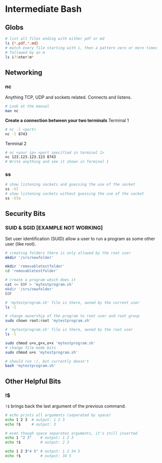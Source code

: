 # Intermediate Bash

## Globs

```bash
# list all files ending with either pdf or md
ls {*.pdf,*.md}
# match every file starting with i, then a pattern zero or more times
# followed by an m
ls i?(nter)m*
```

## Networking

### nc

Anything TCP, UDP and sockets related. Connects and listens.

```bash
# Look at the manual
man nc
```

**Create a connection between your two terminals**
Terminal 1
```bash
# nc -l <port>
nc -l 8743
```

Terminal 2
```bash
# nc <your ip> <port specified in terminal 1>
nc 123.123.123.123 8743
# Write anything and see it shown in Terminal 1
```

### ss

```bash
# show listening sockets and guessing the use of the socket
ss -tl
# show listening sockets without guessing the use of the socket
ss -tln
```

## Security Bits

### SUID & SGID [EXAMPLE NOT WORKING]

Set user identification (SUID)  allow a user to run a program as some
other user (like root).

```bash
# creating folders there is only allowed by the root user
mkdir '/srv/newfolder'

mkdir 'removabletestfolder'
cd 'removabletestfolder'

# create a program which does it
cat << EOF > 'mytestprogram.sh'
mkdir '/srv/newfolder'
EOF

# 'mytestprogram.sh' file is there, owned by the current user
ls -l

# change ownership of the program to root user and root group
sudo chown root:root 'mytestprogram.sh'
```

```bash
# 'mytestprogram.sh' file is there, owned by the root user
ls -l

sudo chmod u+x,g+x,o+x 'mytestprogram.sh'
# change file mode bits
sudo chmod u+s 'mytestprogram.sh'
```

```bash
# should run :), but currently doesn't
bash 'mytestprogram.sh'
```


## Other Helpful Bits

### !$

`!$` brings back the last argument of the previous command.

```bash
# echo prints all arguments (separated by space)
echo 1 2 3  # output: 1 2 3
echo !$     # output: 3

# even though space separates arguments, it's still inserted
echo 1 "2 3"    # output: 1 2 3
echo !$         # output: 2 3

echo 1 2 3"4 5" # output: 1 2 34 5
echo !$         # output: 34 5
```
